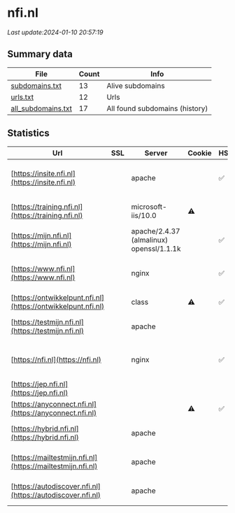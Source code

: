 # nfi.nl
*Last update:2024-01-10 20:57:19*
## Summary data
| File       | Count | Info |
|------------|-------|------|
|[subdomains.txt](/data/nfi/subdomains.txt)|13|Alive subdomains|
|[urls.txt](/data/nfi/urls.txt)|12|Urls|
|[all_subdomains.txt](/data/nfi/all_subdomains.txt)|17|All found subdomains (history)|
## Statistics
| Url | SSL | Server | Cookie | HSTS | CSP | XFO | XXP | RP | Tech |
|------------|-------|------|------|------|------|------|------|------|------|
|[https://insite.nfi.nl](https://insite.nfi.nl)| |apache| |:white_check_mark: |:warning: |:white_check_mark: |:white_check_mark: |:white_check_mark: |Apache HTTP Server H...|
|[https://training.nfi.nl](https://training.nfi.nl)| |microsoft-iis/10.0|:warning: | | | | |:white_check_mark: |IIS:10.0 Microsoft A...|
|[https://mijn.nfi.nl](https://mijn.nfi.nl)| |apache/2.4.37 (almalinux) openssl/1.1.1k| |:white_check_mark: |:white_check_mark: |:white_check_mark: |:white_check_mark: |AlmaLinux Apache HTT...|
|[https://www.nfi.nl](https://www.nfi.nl)| |nginx| |:white_check_mark: |:warning: |:white_check_mark: |:white_check_mark: |:white_check_mark: |Apache HTTP Server H...|
|[https://ontwikkelpunt.nfi.nl](https://ontwikkelpunt.nfi.nl)| |class|:warning: |:white_check_mark: |:warning: | |:white_check_mark: |:white_check_mark: |HSTS|
|[https://testmijn.nfi.nl](https://testmijn.nfi.nl)| |apache| | | | | |:white_check_mark: |Apache HTTP Server|
|[https://nfi.nl](https://nfi.nl)| |nginx| |:white_check_mark: |:warning: |:white_check_mark: |:white_check_mark: |:white_check_mark: |Apache HTTP Server H...|
|[https://jep.nfi.nl](https://jep.nfi.nl)| | | | | | | |:white_check_mark: |HSTS|
|[https://anyconnect.nfi.nl](https://anyconnect.nfi.nl)| | |:warning: |:white_check_mark: |:warning: |:white_check_mark: |:white_check_mark: |:white_check_mark: |HSTS|
|[https://hybrid.nfi.nl](https://hybrid.nfi.nl)| |apache| | | | | |:white_check_mark: |Apache HTTP Server|
|[https://mailtestmijn.nfi.nl](https://mailtestmijn.nfi.nl)| |apache| | | | | |:white_check_mark: |Apache HTTP Server|
|[https://autodiscover.nfi.nl](https://autodiscover.nfi.nl)| |apache| | | | | |:white_check_mark: |Apache HTTP Server|